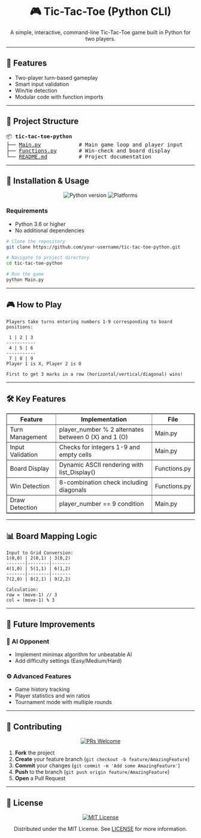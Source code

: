 <h1 align="center">🎮 Tic-Tac-Toe (Python CLI)</h1>

<p align="center">
  A simple, interactive, command-line Tic-Tac-Toe game built in Python for two players.
</p>

---

## 🧠 Features

- Two-player turn-based gameplay  
- Smart input validation  
- Win/tie detection  
- Modular code with function imports  

---

## 📂 Project Structure

<pre>
📦 <b>tic-tac-toe-python</b>
├── <a href="Main.py">Main.py</a>            # Main game loop and player input
├── <a href="Functions.py">Functions.py</a>       # Win-check and board display
└── <a href="README.md">README.md</a>          # Project documentation
</pre>

---

## 🚀 Installation & Usage

<div align="center">
  <img src="https://img.shields.io/badge/python-3.6+-blue?logo=python&logoColor=white" alt="Python version">
  <img src="https://img.shields.io/badge/platform-windows%20%7C%20linux%20%7C%20macOS-lightgrey" alt="Platforms">
</div>

### Requirements
- Python 3.6 or higher
- No additional dependencies
```bash
# Clone the repository
git clone https://github.com/your-username/tic-tac-toe-python.git

# Navigate to project directory
cd tic-tac-toe-python

# Run the game
python Main.py

```
---

## 🎮 How to Play
```
Players take turns entering numbers 1-9 corresponding to board positions:

 1 | 2 | 3
-----------
 4 | 5 | 6
-----------
 7 | 8 | 9
Player 1 is X, Player 2 is O

First to get 3 marks in a row (horizontal/vertical/diagonal) wins!

```
---
## 🛠️ Key Features
<table border="1" style="width:100%; border-collapse: collapse;">
    <thead>
        <tr>
            <th>Feature</th>
            <th>Implementation</th>
            <th>File</th>
        </tr>
    </thead>
    <tbody>
        <tr>
            <td>Turn Management</td>
            <td>player_number % 2 alternates between 0 (X) and 1 (O)</td>
            <td>Main.py</td>
        </tr>
        <tr>
            <td>Input Validation</td>
            <td>Checks for integers 1-9 and empty cells</td>
            <td>Main.py</td>
        </tr>
        <tr>
            <td>Board Display</td>
            <td>Dynamic ASCII rendering with list_Display()</td>
            <td>Functions.py</td>
        </tr>
        <tr>
            <td>Win Detection</td>
            <td>8-combination check including diagonals</td>
            <td>Functions.py</td>
        </tr>
        <tr>
            <td>Draw Detection</td>
            <td>player_number == 9 condition</td>
            <td>Main.py</td>
        </tr>
    </tbody>
</table>

---

## 📊 Board Mapping Logic
```
Input to Grid Conversion:
1(0,0) | 2(0,1) | 3(0,2)
-------|--------|-------
4(1,0) | 5(1,1) | 6(1,2)
-------|--------|-------
7(2,0) | 8(2,1) | 9(2,2)

Calculation:
row = (move-1) // 3 
col = (move-1) % 3
```
--- 

## 🔮 Future Improvements

### 🧠 AI Opponent
- Implement minimax algorithm for unbeatable AI
- Add difficulty settings (Easy/Medium/Hard)
  
### ⚙️ Advanced Features
- Game history tracking
- Player statistics and win ratios
- Tournament mode with multiple rounds

--- 

## 🤝 Contributing

<div align="center">
  <a href="https://github.com/your-username/tic-tac-toe-python/fork">
    <img src="https://img.shields.io/badge/PRs-welcome-brightgreen.svg?style=for-the-badge" alt="PRs Welcome">
  </a>
</div>

<ol>
  <li><b>Fork</b> the project</li>
  <li><b>Create</b> your feature branch (<code>git checkout -b feature/AmazingFeature</code>)</li>
  <li><b>Commit</b> your changes (<code>git commit -m 'Add some AmazingFeature'</code>)</li>
  <li><b>Push</b> to the branch (<code>git push origin feature/AmazingFeature</code>)</li>
  <li><b>Open</b> a Pull Request</li>
</ol>

--- 

## 📜 License

<div align="center">
  <a href="LICENSE">
    <img src="https://img.shields.io/badge/License-MIT-yellow.svg?style=for-the-badge" alt="MIT License">
  </a>
</div>

<p align="center">
  Distributed under the MIT License. See <a href="LICENSE">LICENSE</a> for more information.
</p>
